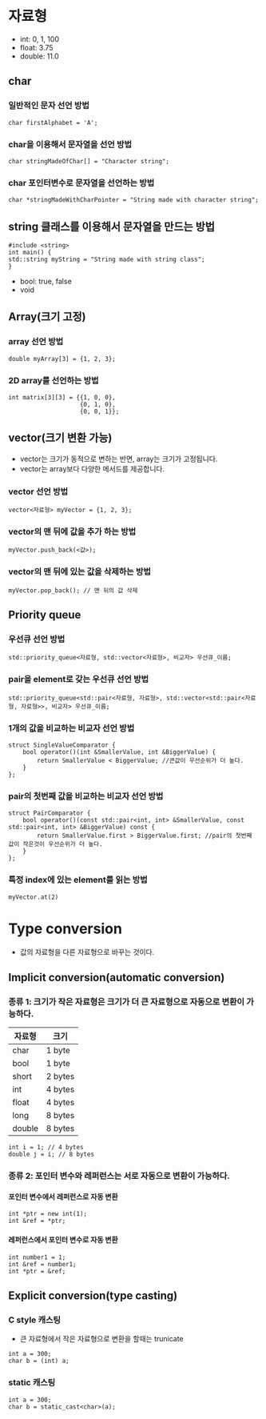 # 자료형

- int: 0, 1, 100
- float: 3.75
- double: 11.0

## char

### 일반적인 문자 선언 방법

```CC
char firstAlphabet = 'A';
```

### char을 이용해서 문자열을 선언 방법

```CC
char stringMadeOfChar[] = "Character string";
```

### char 포인터변수로 문자열을 선언하는 방법

```CC
char *stringMadeWithCharPointer = "String made with character string";
```

## string 클래스를 이용해서 문자열을 만드는 방법

```CC
#include <string>
int main() {
std::string myString = "String made with string class";
}
```

- bool: true, false
- void

## Array(크기 고정)

### array 선언 방법

```CC
double myArray[3] = {1, 2, 3};
```

### 2D array를 선언하는 방법

```CC
int matrix[3][3] = {{1, 0, 0},
                    {0, 1, 0},
                    {0, 0, 1}};
```

## vector(크기 변환 가능)

- vector는 크기가 동적으로 변하는 반면, array는 크기가 고정됩니다.
- vector는 array보다 다양한 메서드를 제공합니다.

### vector 선언 방법

```CC
vector<자료형> myVector = {1, 2, 3};
```

### vector의 맨 뒤에 값을 추가 하는 방법

```CC
myVector.push_back(<값>);
```

### vector의 맨 뒤에 있는 값을 삭제하는 방법

```CC
myVector.pop_back(); // 맨 뒤의 값 삭제
```

## Priority queue

### 우선큐 선언 방법

```CC
std::priority_queue<자료형, std::vector<자료형>, 비교자> 우선큐_이름;
```

### pair을 element로 갖는 우선큐 선언 방법

```CC
std::priority_queue<std::pair<자료형, 자료형>, std::vector<std::pair<자료형, 자료형>>, 비교자> 우선큐_이름;
```

### 1개의 값을 비교하는 비교자 선언 방법

```CC
struct SingleValueComparator {
    bool operator()(int &SmallerValue, int &BiggerValue) {
        return SmallerValue < BiggerValue; //큰값이 우선순위가 더 높다.
    }
};
```

### pair의 첫번째 값을 비교하는 비교자 선언 방법

```CC
struct PairComparator {
    bool operator()(const std::pair<int, int> &SmallerValue, const std::pair<int, int> &BiggerValue) const {
        return SmallerValue.first > BiggerValue.first; //pair의 첫번째 값이 작은것이 우선순위가 더 높다.
    }
};
```

### 특정 index에 있는 element를 읽는 방법

```CC
myVector.at(2)
```

# Type conversion

- 값의 자료형을 다른 자료형으로 바꾸는 것이다.

## Implicit conversion(automatic conversion)

### 종류 1: 크기가 작은 자료형은 크기가 더 큰 자료형으로 자동으로 변환이 가능하다.

| 자료형 | 크기    |
| ------ | ------- |
| char   | 1 byte  |
| bool   | 1 byte  |
| short  | 2 bytes |
| int    | 4 bytes |
| float  | 4 bytes |
| long   | 8 bytes |
| double | 8 bytes |

```CC
int i = 1; // 4 bytes
double j = i; // 8 bytes
```

### 종류 2: 포인터 변수와 레퍼런스는 서로 자동으로 변환이 가능하다.

#### 포인터 변수에서 레퍼런스로 자동 변환

```CC
int *ptr = new int(1);
int &ref = *ptr;
```

#### 레퍼런스에서 포인터 변수로 자동 변환

```CC
int number1 = 1;
int &ref = number1;
int *ptr = &ref;
```

## Explicit conversion(type casting)

### C style 캐스팅

- 큰 자료형에서 작은 자료형으로 변환을 할때는 trunicate

```CC
int a = 300;
char b = (int) a;
```

### static 캐스팅

```CC
int a = 300;
char b = static_cast<char>(a);
```
